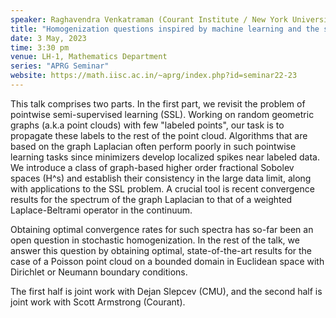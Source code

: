 ```yaml
---
speaker: Raghavendra Venkatraman (Courant Institute / New York University, USA)
title: "Homogenization questions inspired by machine learning and the semi-supervised learning problem"
date: 3 May, 2023
time: 3:30 pm
venue: LH-1, Mathematics Department
series: "APRG Seminar"
website: https://math.iisc.ac.in/~aprg/index.php?id=seminar22-23
---
```


This talk comprises two parts. In the first part, we revisit the problem of pointwise semi-supervised learning (SSL).
Working on random geometric graphs (a.k.a point clouds) with few "labeled points", our task is to propagate these
labels to the rest of the point cloud. Algorithms that are based on the graph Laplacian often perform poorly in such
pointwise learning tasks since minimizers develop localized spikes near labeled data. We introduce a class of
graph-based higher order fractional Sobolev spaces (H^s) and establish their consistency in the large data limit,
along with applications to the SSL problem. A crucial tool is recent convergence results for the spectrum of the
graph Laplacian to that of a weighted Laplace-Beltrami operator in the continuum.

Obtaining optimal convergence rates for such spectra has so-far been an open question in stochastic homogenization.
In the rest of the talk, we answer this question by obtaining optimal, state-of-the-art results for the case of a
Poisson point cloud on a bounded domain in Euclidean space with Dirichlet or Neumann boundary conditions. 

The first half is joint work with Dejan Slepcev (CMU), and the second half is joint work with Scott Armstrong (Courant).
